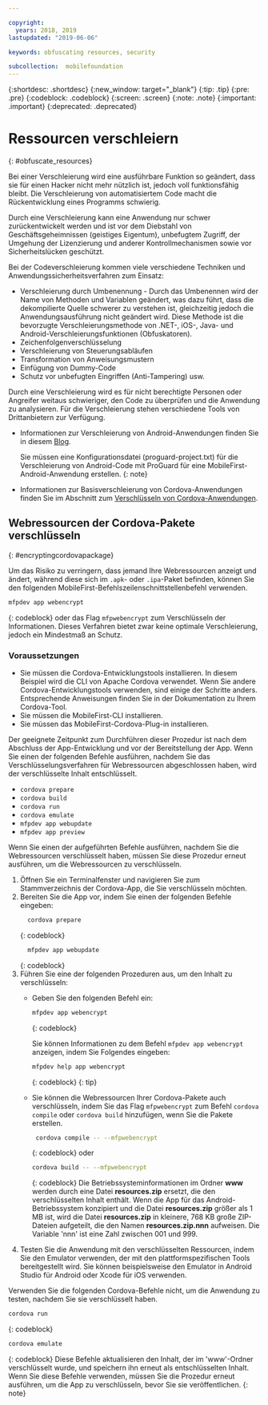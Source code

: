 ```yaml
---

copyright:
  years: 2018, 2019
lastupdated: "2019-06-06"

keywords: obfuscating resources, security

subcollection:  mobilefoundation
---
```


{:shortdesc: .shortdesc}
{:new_window: target="_blank"}
{:tip: .tip}
{:pre: .pre}
{:codeblock: .codeblock}
{:screen: .screen}
{:note: .note}
{:important: .important}
{:deprecated: .deprecated}

# Ressourcen verschleiern
{: #obfuscate_resources}

Bei einer Verschleierung wird eine ausführbare Funktion so geändert, dass sie für einen Hacker nicht mehr nützlich ist, jedoch voll funktionsfähig bleibt. Die Verschleierung von automatisiertem Code macht die Rückentwicklung eines Programms schwierig.

Durch eine Verschleierung kann eine Anwendung nur schwer zurückentwickelt werden und ist vor dem Diebstahl von Geschäftsgeheimnissen (geistiges Eigentum), unbefugtem Zugriff, der Umgehung der Lizenzierung und anderer Kontrollmechanismen sowie vor Sicherheitslücken geschützt.

Bei der Codeverschleierung kommen viele verschiedene Techniken und Anwendungssicherheitsverfahren zum Einsatz:

* Verschleierung durch Umbenennung - Durch das Umbenennen wird der Name von Methoden und Variablen geändert, was dazu führt, dass die dekompilierte Quelle schwerer zu verstehen ist, gleichzeitig jedoch die Anwendungsausführung nicht geändert wird. Diese Methode ist die bevorzugte Verschleierungsmethode von .NET-, iOS-, Java- und Android-Verschleierungsfunktionen (Obfuskatoren).
* Zeichenfolgenverschlüsselung
* Verschleierung von Steuerungsabläufen
* Transformation von Anweisungsmustern
* Einfügung von Dummy-Code
* Schutz vor unbefugten Eingriffen (Anti-Tampering) usw.

Durch eine Verschleierung wird es für nicht berechtigte Personen oder Angreifer weitaus schwieriger, den Code zu überprüfen und die Anwendung zu analysieren. Für die Verschleierung stehen verschiedene Tools von Drittanbietern zur Verfügung.

* Informationen zur Verschleierung von Android-Anwendungen finden Sie in diesem [Blog](https://mobilefirstplatform.ibmcloud.com/blog/2016/09/19/mfp-80-obfuscating-android-code-with-proguard/).

  Sie müssen eine Konfigurationsdatei (proguard-project.txt) für die Verschleierung von Android-Code mit ProGuard für eine MobileFirst-Android-Anwendung erstellen.
  {: note}

* Informationen zur Basisverschleierung von Cordova-Anwendungen finden Sie im Abschnitt zum [Verschlüsseln von Cordova-Anwendungen](#encryptingcordovapackage).

## Webressourcen der Cordova-Pakete verschlüsseln
{: #encryptingcordovapackage}

Um das Risiko zu verringern, dass jemand Ihre Webressourcen anzeigt und ändert, während diese sich im `.apk`- oder `.ipa`-Paket befinden, können Sie den folgenden MobileFirst-Befehlszeilenschnittstellenbefehl verwenden.
```bash
mfpdev app webencrypt
```
{: codeblock}
oder das Flag `mfpwebencrypt` zum Verschlüsseln der Informationen. Dieses Verfahren bietet zwar keine optimale Verschleierung, jedoch ein Mindestmaß an Schutz.

### Voraussetzungen

* Sie müssen die Cordova-Entwicklungstools installieren. In diesem Beispiel wird die CLI von Apache Cordova verwendet. Wenn Sie andere Cordova-Entwicklungstools verwenden, sind einige der Schritte anders. Entsprechende Anweisungen finden Sie in der Dokumentation zu Ihrem Cordova-Tool.
* Sie müssen die MobileFirst-CLI installieren.
* Sie müssen das MobileFirst-Cordova-Plug-in installieren.

Der geeignete Zeitpunkt zum Durchführen dieser Prozedur ist nach dem Abschluss der App-Entwicklung und vor der Bereitstellung der App. Wenn Sie einen der folgenden Befehle ausführen, nachdem Sie das Verschlüsselungsverfahren für Webressourcen abgeschlossen haben, wird der verschlüsselte Inhalt entschlüsselt.

* `cordova prepare`
* `cordova build`
* `cordova run`
* `cordova emulate`
* `mfpdev app webupdate`
* `mfpdev app preview`

Wenn Sie einen der aufgeführten Befehle ausführen, nachdem Sie die Webressourcen verschlüsselt haben, müssen Sie diese Prozedur erneut ausführen, um die Webressourcen zu verschlüsseln.

1. Öffnen Sie ein Terminalfenster und navigieren Sie zum Stammverzeichnis der Cordova-App, die Sie verschlüsseln möchten.
2. Bereiten Sie die App vor, indem Sie einen der folgenden Befehle eingeben:
    ```bash
      cordova prepare
    ```
    {: codeblock}
    ```bash
      mfpdev app webupdate
    ```
    {: codeblock}
3. Führen Sie eine der folgenden Prozeduren aus, um den Inhalt zu verschlüsseln:
    * Geben Sie den folgenden Befehl ein:
      ```bash
      mfpdev app webencrypt
      ```
      {: codeblock}

      Sie können Informationen zu dem Befehl `mfpdev app webencrypt` anzeigen, indem Sie Folgendes eingeben: 
      ```bash
      mfpdev help app webencrypt
      ```
      {: codeblock}
      {: tip}

    * Sie können die Webressourcen Ihrer Cordova-Pakete auch verschlüsseln, indem Sie das Flag `mfpwebencrypt` zum Befehl `cordova compile` oder `cordova build` hinzufügen, wenn Sie die Pakete erstellen.
        ```bash
         cordova compile -- --mfpwebencrypt
         ```
         {: codeblock}
         oder
         ```bash
         cordova build -- --mfpwebencrypt
         ```
         {: codeblock}
         Die Betriebssysteminformationen im Ordner **www** werden durch eine Datei **resources.zip** ersetzt, die den verschlüsselten Inhalt enthält.
         Wenn die App für das Android-Betriebssystem konzipiert und die Datei **resources.zip** größer als 1 MB ist, wird die Datei **resources.zip** in kleinere, 768 KB große ZIP-Dateien aufgeteilt, die den Namen **resources.zip.nnn** aufweisen. Die Variable 'nnn' ist eine Zahl zwischen 001 und 999.
4. Testen Sie die Anwendung mit den verschlüsselten Ressourcen, indem Sie den Emulator verwenden, der mit den plattformspezifischen Tools bereitgestellt wird. Sie können beispielsweise den Emulator in Android Studio für Android oder Xcode für iOS verwenden.

Verwenden Sie die folgenden Cordova-Befehle nicht, um die Anwendung zu testen, nachdem Sie sie verschlüsselt haben.
```bash
cordova run
```
{: codeblock}
```bash
cordova emulate
```
{: codeblock}
Diese Befehle aktualisieren den Inhalt, der im 'www'-Ordner verschlüsselt wurde, und speichern ihn erneut als entschlüsselten Inhalt. Wenn Sie diese Befehle verwenden, müssen Sie die Prozedur erneut ausführen, um die App zu verschlüsseln, bevor Sie sie veröffentlichen.
{: note}
